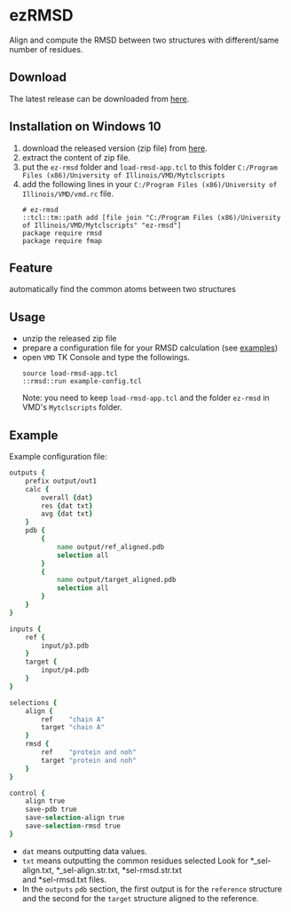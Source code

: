 # ezRMSD
Align and compute the RMSD between two structures with different/same number of residues.


## Download
The latest release can be downloaded from [here](https://github.com/yuhangwang/ezRMSD/releases/download/0.1.0/ez-rmsd-0.1.0.zip).


## Installation on Windows 10
1. download the released version (zip file) from [here](https://github.com/yuhangwang/ezRMSD/releases/download/0.1.0/ez-rmsd-0.1.0.zip).
2. extract the content of zip file.
3. put the `ez-rmsd` folder and `load-rmsd-app.tcl` to this folder `C:/Program Files (x86)/University of Illinois/VMD/Mytclscripts`
4. add the following lines in your `C:/Program Files (x86)/University of Illinois/VMD/vmd.rc` file.
    ```
    # ez-rmsd
    ::tcl::tm::path add [file join "C:/Program Files (x86)/University of Illinois/VMD/Mytclscripts" "ez-rmsd"]
    package require rmsd
    package require fmap
    ```
 

## Feature
automatically find the common atoms between two structures

## Usage
* unzip the released zip file
* prepare a configuration file for your RMSD calculation (see [examples](https://github.com/yuhangwang/ezRMSD/tree/master/example))
* open `VMD` TK Console and type the followings.
    ```
    source load-rmsd-app.tcl
    ::rmsd::run example-config.tcl
    ```
    Note: you need to keep `load-rmsd-app.tcl` and the folder `ez-rmsd` in VMD's `Mytclscripts` folder.

## Example 
Example configuration file:
```tcl
outputs {
    prefix output/out1
    calc {
        overall {dat}
        res {dat txt}
        avg {dat txt}
    }
    pdb {
        {
            name output/ref_aligned.pdb
            selection all
        }
        {
            name output/target_aligned.pdb
            selection all
        }
    }
}

inputs {
    ref {
        input/p3.pdb
    }
    target {
        input/p4.pdb
    }
}

selections {
    align {
        ref    "chain A"
        target "chain A"
    }
    rmsd {
        ref    "protein and noh"
        target "protein and noh"
    }
}

control {
    align true
    save-pdb true
    save-selection-align true
    save-selection-rmsd true
}
```

- `dat` means outputting data values.  
- `txt` means outputting the common residues selected
   Look for *_sel-align.txt, *_sel-align.str.txt, *sel-rmsd.str.txt  
   and *sel-rmsd.txt files.
- In the `outputs` `pdb` section, the first output is for the 
  `reference` structure and the second for the `target` structure 
   aligned to the reference. 
